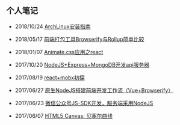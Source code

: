 ## 个人笔记

* 2018/10/24 [ArchLinux安装指南](./arch_linux)

* 2018/05/17 [前端打包工具Browserify与Rollup简单比较](./pkg_tool_compare)

* 2018/01/07 [Animate.css应用之react](./animate_react)

* 2017/10/20 [NodeJS+Express+MongoDB开发api服务器](./apiserver)

* 2017/08/19 [react+mobx初探](./react_mobx)

* 2017/06/27 [原生NodeJS搭建前端开发工作流（Vue+Browserify）](./workflow)

* 2017/06/23 [微信公众号JS-SDK开发，服务端采用NodeJS](./wechat_jssdk)

* 2017/06/07 [HTML5 Canvas: 贝塞尔曲线](./canvas_bezier)
